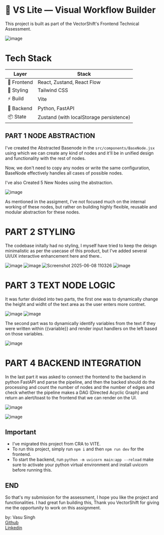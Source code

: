 # 🧠 VS Lite — Visual Workflow Builder

This project is built as part of the VectorShift's Frontend Technical Assessment.

![image](https://github.com/user-attachments/assets/3a98e421-40d4-4c9b-a99e-86408e6369f6)



# Tech Stack
| Layer       | Stack                                            |
| ----------- | ------------------------------------------------ |
| 🧩 Frontend | React, Zustand, React Flow                       |
| 🎨 Styling  | Tailwind CSS                                     |
| ⚡ Build     | Vite                                             |
| 💬 Backend  | Python, FastAPI                                  |
| 📦 State    | Zustand (with localStorage persistence) |

## PART 1 NODE ABSTRACTION

I've created the Abstracted Basenode in the `src/components/BaseNode.jsx` using which we can create any kind of nodes and it'll be in unified design and functionality with the rest of nodes.

Now, we don't need to copy any nodes or write the same configuration, BaseNode effectively handles all cases of possible nodes.

I've also Created 5 New Nodes using the abstraction.

![image](https://github.com/user-attachments/assets/b6afbd7b-21e9-48d0-ab97-5be089138f93)


As mentioned in the assigment, I've not focused much on the internal working of these nodes, but rather on building highly flexible, reusable and modular abstraction for these nodes.

# PART 2 STYLING

The codebase initally had no styling, I myself have tried to keep the deisgn minimalistic as per the usecase of this product, but I've added several UI/UX interactive enhancement here and there..

![image ](https://github.com/user-attachments/assets/ad6f675a-500e-4abb-9bb1-c21c2d3e92c5)            ![image](https://github.com/user-attachments/assets/a07c1d42-2394-4ad7-a001-cd814e2180da)
![Screenshot 2025-06-08 110326](https://github.com/user-attachments/assets/4dc3dc26-9d48-405f-a1c6-da65c6f00b89)          ![image](https://github.com/user-attachments/assets/a858d65e-da5b-453b-a088-dd7c489755d0)


# PART 3 TEXT NODE LOGIC

It was furter divided into two parts, the first one was to dynamically change the height and widht of the text area as the user enters more contnet.


![image](https://github.com/user-attachments/assets/f865706f-d976-498f-a8ac-b08b43193919)   ![image](https://github.com/user-attachments/assets/0735d466-fa26-4758-8f26-7c6f733bd60a)

The second part was to dynamically identify variables from the text if they were written within {{variable}} and render input handlers on the left based on those variables.

![image](https://github.com/user-attachments/assets/8f929b63-41b8-42f9-b8ac-439465e29b8f)


# PART 4 BACKEND INTEGRATION

In the last part it was asked to connect the frontend to the backend in python FastAPI and parse the pipeline, and then the backed should do the processing and count the number of nodes and the number of edges 
and check whether the pipeline makes a DAG (Directed Acyclic Graph) and return an alert/toast to the frontend that we can render on the UI.

![image](https://github.com/user-attachments/assets/d8ae40ff-9634-47a3-976d-11e0614b3e6c)

![image](https://github.com/user-attachments/assets/237d77b5-a110-4ffa-94d2-144acebb09b7)

## Important
- I've migrated this project from CRA to VITE.
- To run this project, simply run `npm i` and then `npm run dev` for the frontend.
- To start the backend, run `python -m uvicorn main:app --reload` make sure to activate your python virtual environment and install uvicorn before running this.
## END

So that's my submission for the assessment, I hope you like the project and functionalities. I had great fun building this, Thank you VectorShift for giving me the opportunity to work on this assignment.


by: Vasu Singh <br />
[Github](https://github.com/Vasu1303) <br/>
[Linkedin](https://www.linkedin.com/in/vasusingh1305/)

















